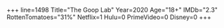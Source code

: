 +++
line=1498
Title="The Goop Lab"
Year=2020
Age="18+"
IMDb="2.3"
RottenTomatoes="31%"
Netflix=1
Hulu=0
PrimeVideo=0
Disney=0
+++

